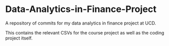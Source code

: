 # Data-Analytics-in-Finance-Project
A repository of commits for my data analytics in finance project at UCD.

This contains the relevant CSVs for the course project as well as the coding project itself. 
